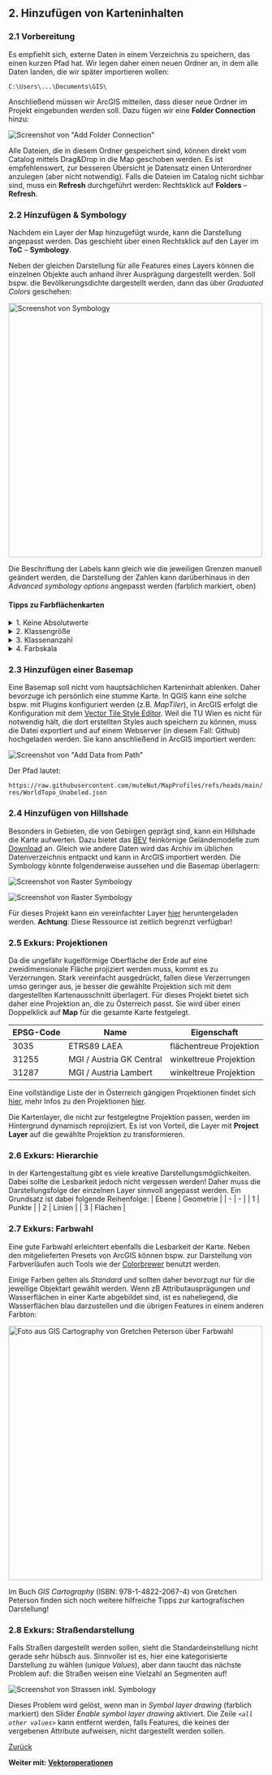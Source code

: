 ## 2. Hinzufügen von Karteninhalten

### 2.1 Vorbereitung

Es empfiehlt sich, externe Daten in einem Verzeichnis zu speichern, das einen kurzen Pfad hat. Wir legen daher einen neuen Ordner an, in dem alle Daten landen, die wir später importieren wollen:

```
C:\Users\...\Documents\GIS\
```
Anschließend müssen wir ArcGIS mitteilen, dass dieser neue Ordner im Projekt eingebunden werden soll. Dazu fügen wir eine **Folder Connection** hinzu:

![Screenshot von "Add Folder Connection"](./img/addd_folder.jpg)

Alle Dateien, die in diesem Ordner gespeichert sind, können direkt vom Catalog mittels Drag&Drop in die Map geschoben werden. Es ist empfehlenswert, zur besseren Übersicht je Datensatz einen Unterordner anzulegen (aber nicht notwendig). Falls die Dateien im Catalog nicht sichbar sind, muss ein **Refresh** durchgeführt werden: Rechtsklick auf **Folders** &ndash; **Refresh**.

### 2.2 Hinzufügen & Symbology

Nachdem ein Layer der Map hinzugefügt wurde, kann die Darstellung angepasst werden. Das geschieht über einen Rechtsklick auf den Layer im **ToC** &ndash; **Symbology**.

Neben der gleichen Darstellung für alle Features eines Layers können die einzelnen Objekte auch anhand ihrer Ausprägung dargestellt werden. Soll bspw. die Bevölkerungsdichte dargestellt werden, dann das über *Graduated Colors* geschehen:

<img src="./img/sym1.jpg" alt="Screenshot von Symbology" width=500>

Die Beschriftung der Labels kann gleich wie die jeweiligen Grenzen manuell geändert werden, die Darstellung der Zahlen kann darüberhinaus in den *Advanced symbology options* angepasst werden (farblich markiert, oben)

#### Tipps zu Farbflächenkarten

<details>
  <summary>1. Keine Absolutwerte</summary>
  Weil die Ausprägung eines Attributs häufig mit dessen Größe korrelliert, werden große Objekte dadurch noch stärker hervorgehoben. Stattdessen sollte die Ausprägung stets relativ, bspw. zur Fläche, dargestellt werden! Eine Ausnahme bilden Rasterzellen, die stets die gleiche Fläche aufweisen. Daher können hier auch guten Gewissens Absolutwerte dargestellt werden.
</details>

<details>
  <summary>2. Klassengröße</summary>
  Es ist wenig informativ, wenn es Klassen gibt, die zB nur ein einziges Objekt enthalten, gleichzeitig aber eine andere Klasse den Großteil aller Objekte enthält. So lässt sich nicht ablesen, wie sich die Objekte eines Layers voneinander unterscheiden! Daher ist es meistens praktisch, als Ausgangspunkt die Quantile zu nutzen und ggf. die Grenzen anschließend anzupassen. Dadurch weisen alle Klassen möglichst gleich viele Objekte auf.
</details>

<details>
  <summary>3. Klassenanzahl</summary>
  Je mehr Klassen ein Layer enthält, umso feiner müssen die farblichen Abstufungen sein. Ab einer gewissen Anzahl an Klassen lässt sich zunehmend schwerer erkennen, welcher Klasse ein Objekt angehört. Daher wird häufig empfohlen, zwischen 4 &ndash; 6 Klassen zu bilden.
</details>

<details>
  <summary>4. Farbskala</summary>
  Es kann sinnvoll sein, eine divergierende Farbskala zu nutzen. Mehr Input findet sich <a href="https://www.datawrapper.de/blog/diverging-vs-sequential-color-scales">hier</a>
</details>

### 2.3 Hinzufügen einer Basemap

Eine Basemap soll nicht vom hauptsächlichen Karteninhalt ablenken. Daher bevorzuge ich persönlich eine stumme Karte. In QGIS kann eine solche bspw. mit Plugins konfiguriert werden (z.B. *MapTiler*), in ArcGIS erfolgt die Konfiguration mit dem [Vector Tile Style Editor](https://developers.arcgis.com/vector-tile-style-editor/). Weil die TU Wien es nicht für notwendig hält, die dort erstellten Styles auch speichern zu können, muss die Datei exportiert und auf einem Webserver (in diesem Fall: Github) hochgeladen werden. Sie kann anschließend in ArcGIS importiert werden:

![Screenshot von "Add Data from Path"](./img/add_frompath.jpg)

Der Pfad lautet:

``` https://raw.githubusercontent.com/muteNut/MapProfiles/refs/heads/main/res/WorldTopo_Unabeled.json ```

### 2.4 Hinzufügen von Hillshade

Besonders in Gebieten, die von Gebirgen geprägt sind, kann ein Hillshade die Karte aufwerten. Dazu bietet das [BEV](https://www.bev.gv.at/) feinkörnige Geländemodelle zum [Download](https://data.bev.gv.at/geonetwork/srv/ger/catalog.search#/search?isTemplate=n&resourceTemporalDateRange=%7B%22range%22:%7B%22resourceTemporalDateRange%22:%7B%22gte%22:null,%22lte%22:null,%22relation%22:%22intersects%22%7D%7D%7D&sortBy=creationDateForResource&sortOrder=desc&from=1&to=100&any=ALS%20DTM%20H%C3%B6henraster%201m) an. Gleich wie andere Daten wird das Archiv im üblichen Datenverzeichnis entpackt und kann in ArcGIS importiert werden. Die Symbology könnte folgenderweise aussehen und die Basemap überlagern: 

![Screenshot von Raster Symbology](./img/raster_sym1.jpg)

![Screenshot von Raster Symbology](./img/raster_sym2.jpg)

Für dieses Projekt kann ein vereinfachter Layer [hier](http://nc.dazzr.space/DTM_OOe.zip) heruntergeladen werden. **Achtung**: Diese Ressource ist zeitlich begrenzt verfügbar! 

### 2.5 Exkurs: Projektionen

Da die ungefähr kugelförmige Oberfläche der Erde auf eine zweidimensionale Fläche projiziert werden muss, kommt es zu Verzerrungen. Stark vereinfacht ausgedrückt, fallen diese Verzerrungen umso geringer aus, je besser die gewählte Projektion sich mit dem dargestellten Kartenausschnitt überlagert. Für dieses Projekt bietet sich daher eine Projektion an, die zu Österreich passt. Sie wird über einen Doppelklick auf **Map** für die gesamte Karte festgelegt.

| EPSG-Code | Name | Eigenschaft |
| - | - | - |
| 3035 | ETRS89 LAEA | flächentreue Projektion |
| 31255 | MGI / Austria GK Central | winkeltreue Projektion |
| 31287 | MGI / Austria Lambert | winkeltreue Projektion |

Eine vollständige Liste der in Österreich gängigen Projektionen findet sich [hier](https://www.bev.gv.at/dam/jcr:b3d3e774-4a00-4faa-b1c1-eee986e62007/EPSG_Austria_BEV.pdf), mehr Infos zu den Projektionen [hier](https://pro.arcgis.com/de/pro-app/3.3/help/mapping/properties/list-of-supported-map-projections.htm).

Die Kartenlayer, die nicht zur festgelegtne Projektion passen, werden im Hintergrund dynamisch reprojiziert. Es ist von Vorteil, die Layer mit **Project Layer** auf die gewählte Projektion zu transformieren.

### 2.6 Exkurs: Hierarchie
In der Kartengestaltung gibt es viele kreative Darstellungsmöglichkeiten. Dabei sollte die Lesbarkeit jedoch nicht vergessen werden! Daher muss die Darstellungsfolge der einzelnen Layer sinnvoll angepasst werden. Ein Grundsatz ist dabei folgende Reihenfolge:
| Ebene | Geometrie |
| - | - |
| 1 | Punkte |
| 2 | Linien |
| 3 | Flächen |

### 2.7 Exkurs: Farbwahl
Eine gute Farbwahl erleichtert ebenfalls die Lesbarkeit der Karte. Neben den mitgelieferten Presets von ArcGIS können bspw. zur Darstellung von Farbverläufen auch Tools wie der [Colorbrewer](https://colorbrewer2.org/) benutzt werden.

Einige Farben gelten als *Standard* und sollten daher bevorzugt nur für die jeweilige Objektart gewählt werden. Wenn zB Attributausprägungen *und* Wasserflächen in einer Karte abgebildet sind, ist es naheliegend, die Wasserflächen blau darzustellen und die übrigen Features in einem anderen Farbton:

<img src="./img/book.jpg" alt="Foto aus GIS Cartography von Gretchen Peterson über Farbwahl" width=500>

Im Buch *GIS Cartography* (ISBN: 978-1-4822-2067-4) von Gretchen Peterson finden sich noch weitere hilfreiche Tipps zur kartografischen Darstellung!

### 2.8 Exkurs: Straßendarstellung
Falls Straßen dargestellt werden sollen, sieht die Standardeinstellung nicht gerade sehr hübsch aus. Sinnvoller ist es, hier eine kategorisierte Darstellung zu wählen (*unique Values*), aber dann taucht das nächste Problem auf: die Straßen weisen eine Vielzahl an Segmenten auf!

![Screenshot von Strassen inkl. Symbology](./img/streets.jpg)

Dieses Problem wird gelöst, wenn man in *Symbol layer drawing* (farblich markiert) den Slider *Enable symbol layer drawing* aktiviert. Die Zeile *`<all other values>`* kann entfernt werden, falls Features, die keines der vergebenen Attribute aufweisen, nicht dargestellt werden sollen.

[Zurück](./interface.md)

**Weiter mit: [Vektoroperationen](vector.md)**
